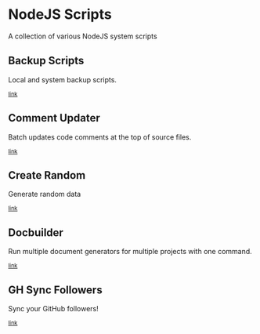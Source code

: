 # NodeJS Scripts

A collection of various NodeJS system scripts

## Backup Scripts
Local and system backup scripts.

<sub>[link](https://github.com/AtomicSponge/node-scripts/tree/main/backup-scripts)</sub>

## Comment Updater
Batch updates code comments at the top of source files.

<sub>[link](https://github.com/AtomicSponge/node-scripts/tree/main/comment-updater)</sub>

## Create Random
Generate random data

<sub>[link](https://github.com/AtomicSponge/node-scripts/tree/main/create-random)</sub>

## Docbuilder
Run multiple document generators for multiple projects with one command.

<sub>[link](https://github.com/AtomicSponge/node-scripts/tree/main/docbuilder)</sub>

## GH Sync Followers
Sync your GitHub followers!

<sub>[link](https://github.com/AtomicSponge/node-scripts/tree/main/gh-sync-followers)</sub>
